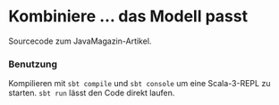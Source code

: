 # Kombiniere … das Modell passt

Sourcecode zum JavaMagazin-Artikel.

### Benutzung

Kompilieren mit `sbt compile` und `sbt console` um eine Scala-3-REPL zu
starten. `sbt run` lässt den Code direkt laufen.


